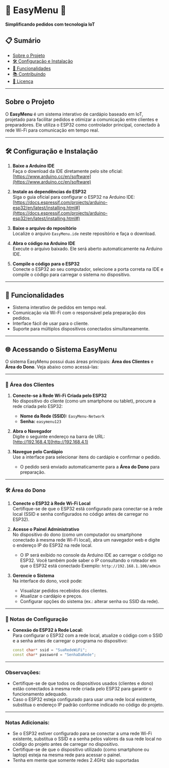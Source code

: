 # 🌟 EasyMenu 🌟

**Simplificando pedidos com tecnologia IoT**

## 📋 Sumário

- [Sobre o Projeto](#sobre-o-projeto)
- [🛠️ Configuração e Instalação](#️-configuração-e-instalação)
- [🚀 Funcionalidades](#-funcionalidades)
- [📚 Contribuindo](#-contribuindo)
- [📄 Licença](#-licença)

---

## Sobre o Projeto

O **EasyMenu** é um sistema interativo de cardápio baseado em IoT, projetado para facilitar pedidos e otimizar a comunicação entre clientes e preparadores. Ele utiliza o ESP32 como controlador principal, conectado à rede Wi-Fi para comunicação em tempo real.

---

## 🛠️ Configuração e Instalação

1. **Baixe a Arduino IDE**  
   Faça o download da IDE diretamente pelo site oficial:  
   [https://www.arduino.cc/en/software](https://www.arduino.cc/en/software)

2. **Instale as dependências do ESP32**  
   Siga o guia oficial para configurar o ESP32 na Arduino IDE:  
   [https://docs.espressif.com/projects/arduino-esp32/en/latest/installing.html#](https://docs.espressif.com/projects/arduino-esp32/en/latest/installing.html#)

3. **Baixe o arquivo do repositório**  
   Localize o arquivo `EasyMenu.ide` neste repositório e faça o download.

4. **Abra o código na Arduino IDE**  
   Execute o arquivo baixado. Ele será aberto automaticamente na Arduino IDE.

5. **Compile o código para o ESP32**  
   Conecte o ESP32 ao seu computador, selecione a porta correta na IDE e compile o código para carregar o sistema no dispositivo.

---

## 🚀 Funcionalidades

- Sistema interativo de pedidos em tempo real.
- Comunicação via Wi-Fi com o responsável pela preparação dos pedidos.
- Interface fácil de usar para o cliente.
- Suporte para múltiplos dispositivos conectados simultaneamente.

---

## 🌐 Acessando o Sistema EasyMenu

O sistema EasyMenu possui duas áreas principais: **Área dos Clientes** e **Área do Dono**. Veja abaixo como acessá-las:

---

### 👤 Área dos Clientes

1. **Conecte-se à Rede Wi-Fi Criada pelo ESP32**  
   No dispositivo do cliente (como um smartphone ou tablet), procure a rede criada pelo ESP32:  
   - **Nome da Rede (SSID):** `EasyMenu-Network`  
   - **Senha:** `easymenu123`

2. **Abra o Navegador**  
   Digite o seguinte endereço na barra de URL:  
   [http://192.168.4.1](http://192.168.4.1)

3. **Navegue pelo Cardápio**  
   Use a interface para selecionar itens do cardápio e confirmar o pedido.  
   - O pedido será enviado automaticamente para a **Área do Dono** para preparação.

---

### 🛠️ Área do Dono

1. **Conecte o ESP32 à Rede Wi-Fi Local**  
   Certifique-se de que o ESP32 está configurado para conectar-se à rede local (SSID e senha configurados no código antes de carregar no ESP32).  

2. **Acesse o Painel Administrativo**  
   No dispositivo do dono (como um computador ou smartphone conectado à mesma rede Wi-Fi local), abra um navegador web e digite o endereço IP do ESP32 na rede local.  

   - O IP será exibido no console da Arduino IDE ao carregar o código no ESP32.  Você também pode saber o IP consultando o roteador em que o ESP32 está conectado
     Exemplo: `http://192.168.1.100/admin`

4. **Gerencie o Sistema**  
   Na interface do dono, você pode:
   - Visualizar pedidos recebidos dos clientes.
   - Atualizar o cardápio e preços.
   - Configurar opções do sistema (ex.: alterar senha ou SSID da rede).

---

### 🔑 Notas de Configuração

- **Conexão do ESP32 à Rede Local:**  
  Para configurar o ESP32 com a rede local, atualize o código com o SSID e a senha antes de carregar o programa no dispositivo:  
  ```cpp
  const char* ssid = "SuaRedeWiFi";
  const char* password = "SenhaDaRede";


---

### Observações:
- Certifique-se de que todos os dispositivos usados (clientes e dono) estão conectados à mesma rede criada pelo ESP32 para garantir o funcionamento adequado.
- Caso o ESP32 esteja configurado para usar uma rede local existente, substitua o endereço IP padrão conforme indicado no código do projeto.

---

### Notas Adicionais:
- Se o ESP32 estiver configurado para se conectar a uma rede Wi-Fi existente, substitua o SSID e a senha pelos valores da sua rede local no código do projeto antes de carregar no dispositivo.
- Certifique-se de que o dispositivo utilizado (como smartphone ou laptop) esteja na mesma rede para acessar o painel.
- Tenha em mente que somente redes 2.4GHz são suportadas
